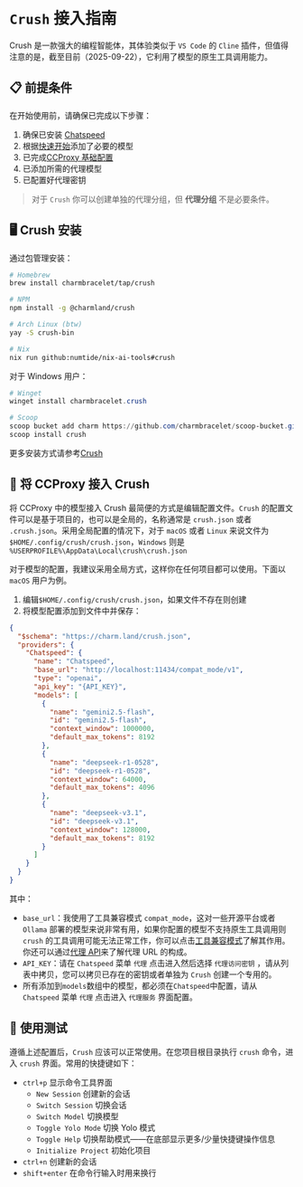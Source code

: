 # `Crush` 接入指南

Crush 是一款强大的编程智能体，其体验类似于 `VS Code` 的 `Cline` 插件，但值得注意的是，截至目前（2025-09-22），它利用了模型的原生工具调用能力。

## 📋 前提条件

在开始使用前，请确保已完成以下步骤：

1. 确保已安装 [Chatspeed](../guide/installation.md)
2. 根据[快速开始](../guide/quickStart.md)添加了必要的模型
3. 已完成[CCProxy 基础配置](configuration.md)
4. 已添加所需的代理模型
5. 已配置好代理密钥

> 对于 `Crush` 你可以创建单独的代理分组，但 **代理分组** 不是必要条件。

## 🖥️ Crush 安装

通过包管理安装：

```sh
# Homebrew
brew install charmbracelet/tap/crush

# NPM
npm install -g @charmland/crush

# Arch Linux (btw)
yay -S crush-bin

# Nix
nix run github:numtide/nix-ai-tools#crush
```

对于 Windows 用户：

```powershell
# Winget
winget install charmbracelet.crush

# Scoop
scoop bucket add charm https://github.com/charmbracelet/scoop-bucket.git
scoop install crush
```

更多安装方式请参考[Crush](https://github.com/charmbracelet/crush)

## 🔌 将 CCProxy 接入 Crush

将 CCProxy 中的模型接入 Crush 最简便的方式是编辑配置文件。`Crush` 的配置文件可以是基于项目的，也可以是全局的，名称通常是 `crush.json` 或者 `.crush.json`。采用全局配置的情况下，对于 `macOS` 或者 `Linux` 来说文件为 `$HOME/.config/crush/crush.json`，`Windows` 则是 `%USERPROFILE%\AppData\Local\crush\crush.json`

对于模型的配置，我建议采用全局方式，这样你在任何项目都可以使用。下面以 `macOS` 用户为例。

1. 编辑`$HOME/.config/crush/crush.json`，如果文件不存在则创建
2. 将模型配置添加到文件中并保存：

```json
{
  "$schema": "https://charm.land/crush.json",
  "providers": {
    "Chatspeed": {
      "name": "Chatspeed",
      "base_url": "http://localhost:11434/compat_mode/v1",
      "type": "openai",
      "api_key": "{API_KEY}",
      "models": [
        {
          "name": "gemini2.5-flash",
          "id": "gemini2.5-flash",
          "context_window": 1000000,
          "default_max_tokens": 8192
        },
        {
          "name": "deepseek-r1-0528",
          "id": "deepseek-r1-0528",
          "context_window": 64000,
          "default_max_tokens": 4096
        },
        {
          "name": "deepseek-v3.1",
          "id": "deepseek-v3.1",
          "context_window": 128000,
          "default_max_tokens": 8192
        }
      ]
    }
  }
}
```

其中：

- `base_url`：我使用了工具兼容模式 `compat_mode`，这对一些开源平台或者 `Ollama` 部署的模型来说非常有用，如果你配置的模型不支持原生工具调用则 `crush` 的工具调用可能无法正常工作，你可以点击[工具兼容模式](../posts/experience-sharing/why-compat-mode.md)了解其作用。你还可以通过[代理 API](../api/)来了解代理 URL 的构成。
- `API_KEY`：请在 `Chatspeed` 菜单 `代理` 点击进入然后选择 `代理访问密钥` ，请从列表中拷贝，您可以拷贝已存在的密钥或者单独为 `Crush` 创建一个专用的。
- 所有添加到`models`数组中的模型，都必须在`Chatspeed`中配置，请从 `Chatspeed` 菜单 `代理` 点击进入 `代理服务` 界面配置。

## 🧪 使用测试

遵循上述配置后，`Crush` 应该可以正常使用。在您项目根目录执行 `crush` 命令，进入 `crush` 界面。常用的快捷键如下：

- `ctrl+p` 显示命令工具界面
  - `New Session` 创建新的会话
  - `Switch Session` 切换会话
  - `Switch Model` 切换模型
  - `Toggle Yolo Mode` 切换 Yolo 模式
  - `Toggle Help` 切换帮助模式——在底部显示更多/少量快捷键操作信息
  - `Initialize Project` 初始化项目
- `ctrl+n` 创建新的会话
- `shift+enter` 在命令行输入时用来换行
